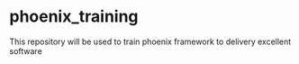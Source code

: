 # phoenix_training
This repository will be used to train phoenix framework to delivery excellent software

